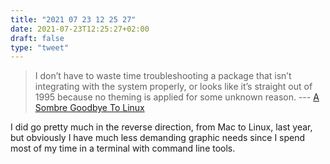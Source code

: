 ```yaml
---
title: "2021 07 23 12 25 27"
date: 2021-07-23T12:25:27+02:00
draft: false
type: "tweet"
---
```

> I don’t have to waste time troubleshooting a package that isn’t integrating with the system properly, or looks like it’s straight out of 1995 because no theming is applied for some unknown reason. --- [A Sombre Goodbye To Linux](https://kevq.uk/a-sombre-goodbye-to-linux/)

I did go pretty much in the reverse direction, from Mac to Linux, last year, but obviously I have much less demanding graphic needs since I spend most of my time in a terminal with command line tools.
